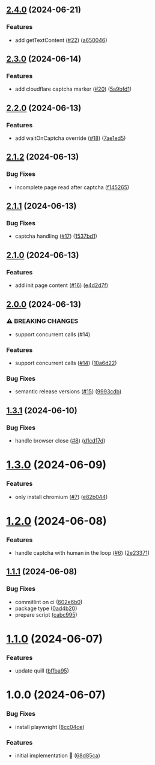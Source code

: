 ## [2.4.0](https://github.com/rpidanny/odysseus/compare/v2.3.0...v2.4.0) (2024-06-21)

### Features

* add getTextContent ([#22](https://github.com/rpidanny/odysseus/issues/22)) ([a650046](https://github.com/rpidanny/odysseus/commit/a650046d7f24f68ec2bacd488e8fdcf267a5e555))

## [2.3.0](https://github.com/rpidanny/odysseus/compare/v2.2.0...v2.3.0) (2024-06-14)

### Features

* add cloudflare captcha marker ([#20](https://github.com/rpidanny/odysseus/issues/20)) ([5a9bfd1](https://github.com/rpidanny/odysseus/commit/5a9bfd1a0a68d4c5a6b28a1c140a6fdeb4132193))

## [2.2.0](https://github.com/rpidanny/odysseus/compare/v2.1.2...v2.2.0) (2024-06-13)

### Features

* add waitOnCaptcha override ([#18](https://github.com/rpidanny/odysseus/issues/18)) ([7ae1ed5](https://github.com/rpidanny/odysseus/commit/7ae1ed59110f067d166c01beffb683cbab06d641))

## [2.1.2](https://github.com/rpidanny/odysseus/compare/v2.1.1...v2.1.2) (2024-06-13)

### Bug Fixes

* incomplete page read after captcha ([f145265](https://github.com/rpidanny/odysseus/commit/f145265adf126acf47c8a020e31c4ce6cfd496cf))

## [2.1.1](https://github.com/rpidanny/odysseus/compare/v2.1.0...v2.1.1) (2024-06-13)

### Bug Fixes

* captcha handling ([#17](https://github.com/rpidanny/odysseus/issues/17)) ([1537bd1](https://github.com/rpidanny/odysseus/commit/1537bd1a86c13dc8390aa03fb99fa2f31a512404))

## [2.1.0](https://github.com/rpidanny/odysseus/compare/v2.0.0...v2.1.0) (2024-06-13)

### Features

* add init page content ([#16](https://github.com/rpidanny/odysseus/issues/16)) ([e4d2d7f](https://github.com/rpidanny/odysseus/commit/e4d2d7f9398c2110efb5d0e07571ef9e0a74707c))

## [2.0.0](https://github.com/rpidanny/odysseus/compare/v1.3.1...v2.0.0) (2024-06-13)

### ⚠ BREAKING CHANGES

* support concurrent calls (#14)

### Features

* support concurrent calls ([#14](https://github.com/rpidanny/odysseus/issues/14)) ([10a6d22](https://github.com/rpidanny/odysseus/commit/10a6d22625bc750b84740dc58e197c7241c0415b))

### Bug Fixes

* semantic release versions ([#15](https://github.com/rpidanny/odysseus/issues/15)) ([9993cdb](https://github.com/rpidanny/odysseus/commit/9993cdb8f40db4983699b77598b8fd1883c34fff))

## [1.3.1](https://github.com/rpidanny/odysseus/compare/v1.3.0...v1.3.1) (2024-06-10)


### Bug Fixes

* handle browser close ([#8](https://github.com/rpidanny/odysseus/issues/8)) ([d1cd17d](https://github.com/rpidanny/odysseus/commit/d1cd17d84abcd571815a5fa6138aa64221e4966e))

# [1.3.0](https://github.com/rpidanny/odysseus/compare/v1.2.0...v1.3.0) (2024-06-09)


### Features

* only install chromium ([#7](https://github.com/rpidanny/odysseus/issues/7)) ([e82b044](https://github.com/rpidanny/odysseus/commit/e82b04410b775ba8b9224e025f47321dc18e95f7))

# [1.2.0](https://github.com/rpidanny/odysseus/compare/v1.1.1...v1.2.0) (2024-06-08)


### Features

* handle captcha with human in the loop ([#6](https://github.com/rpidanny/odysseus/issues/6)) ([2e23371](https://github.com/rpidanny/odysseus/commit/2e233716c1e3d88e0871917e3ef42c58ea246cfd))

## [1.1.1](https://github.com/rpidanny/odysseus/compare/v1.1.0...v1.1.1) (2024-06-08)


### Bug Fixes

* commitlint on ci ([602e6b0](https://github.com/rpidanny/odysseus/commit/602e6b0233cd6660b1a258791d37741d68f8e56a))
* package type ([0ad4b20](https://github.com/rpidanny/odysseus/commit/0ad4b20a7c5f8359016f5a6d3cee78d67fd42241))
* prepare script ([cabc995](https://github.com/rpidanny/odysseus/commit/cabc9958fa7ce52fde3b2c168c9997d0eca1b0f9))

# [1.1.0](https://github.com/rpidanny/odysseus/compare/v1.0.0...v1.1.0) (2024-06-07)


### Features

* update quill ([bffba95](https://github.com/rpidanny/odysseus/commit/bffba958d60e65303f9575eae45366c8bbd72aa0))

# 1.0.0 (2024-06-07)


### Bug Fixes

* install playwright ([8cc04ce](https://github.com/rpidanny/odysseus/commit/8cc04ce371fff0fe81fc1448e647e2c916134d7c))


### Features

* initial implementation 🚀 ([68d85ca](https://github.com/rpidanny/odysseus/commit/68d85ca132d45664fe3417c12d752143ffcdd4f8))
